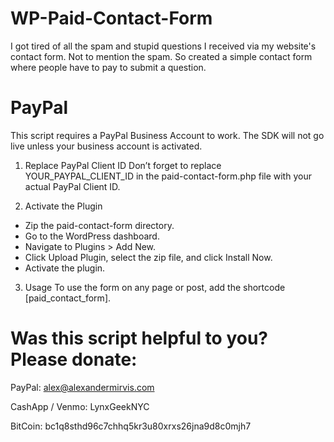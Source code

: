 # WP-Paid-Contact-Form
I got tired of all the spam and stupid questions I received via my website's contact form. Not to mention the spam. So created a simple contact form where people have to pay to submit a question.

# PayPal
This script requires a PayPal Business Account to work. The SDK will not go live unless your business account is activated. 


1. Replace PayPal Client ID
Don’t forget to replace YOUR_PAYPAL_CLIENT_ID in the paid-contact-form.php file with your actual PayPal Client ID.

2. Activate the Plugin
- Zip the paid-contact-form directory.
- Go to the WordPress dashboard.
- Navigate to Plugins > Add New.
- Click Upload Plugin, select the zip file, and click Install Now.
- Activate the plugin.

3. Usage
To use the form on any page or post, add the shortcode [paid_contact_form].

# Was this script helpful to you? Please donate:

PayPal: alex@alexandermirvis.com

CashApp / Venmo: LynxGeekNYC

BitCoin: bc1q8sthd96c7chhq5kr3u80xrxs26jna9d8c0mjh7
